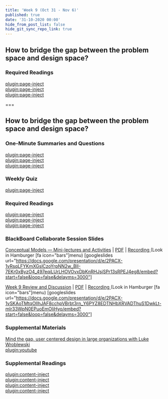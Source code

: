 ```yaml
---
title: 'Week 9 (Oct 31 - Nov 6)'
published: true
date: '31-10-2020 00:00'
hide_from_post_list: false
hide_git_sync_repo_link: true
---
```


## How to bridge the gap between the problem space and design space?

### Required Readings  
[plugin:page-inject](../../weekly-readings/week-09-1?template=partials/embedlycardlinkonly)  
[plugin:page-inject](../../weekly-readings/week-09-2?template=partials/embedlycardlinkonly)  
[plugin:page-inject](../../weekly-readings/week-09-3?template=partials/embedlycardlinkonly)  

===

## **How to bridge the gap between the problem space and design space?**

### One-Minute Summaries and Questions  
[plugin:page-inject](../../lms-assignments/one-minute-summaries/week-09-1)  
[plugin:page-inject](../../lms-assignments/one-minute-summaries/week-09-2)  
[plugin:page-inject](../../lms-assignments/one-minute-summaries/week-09-3)  

### Weekly Quiz
[plugin:page-inject](../../lms-assignments/weekly-review-quizzes/week-09)  

### Required Readings  
[plugin:page-inject](../../weekly-readings/week-09-1?template=partials/embedlycardlinkonly)  
[plugin:page-inject](../../weekly-readings/week-09-2?template=partials/embedlycardlinkonly)  
[plugin:page-inject](../../weekly-readings/week-09-3?template=partials/embedlycardlinkonly)  

### BlackBoard Collaborate Session Slides
[Conceptual Models — Mini-lectures and Activities](https://docs.google.com/presentation/d/e/2PACX-1vRsqLFYKmXGslCzoYrpNN2w_BlI-7EKr0xByzO4_497eqiLUrLHOVOvxDbKnRHJsjSPr13sRPEJ4eg8/pub?start=false&loop=false&delayms=3000)  | [PDF](https://canvas.sfu.ca/courses/56304/files/folder/Downloads/Slides%20PDFs/Mini-Lectures%20and%20Activities/Week-09) | [Recording ](https://canvas.sfu.ca/courses/56304/external_tools/3544) (Look in Hamburger [fa icon="bars"]menu)
[googleslides url="https://docs.google.com/presentation/d/e/2PACX-1vRsqLFYKmXGslCzoYrpNN2w_BlI-7EKr0xByzO4_497eqiLUrLHOVOvxDbKnRHJsjSPr13sRPEJ4eg8/embed?start=false&loop=false&delayms=3000"]

[Week 9 Review and Discussion](https://docs.google.com/presentation/d/e/2PACX-1vSKAoTMtqOIlhJAF8cchpVBrbt3rn_Y6PYZ8EDTNHbXRVADThuS1DwkLt-mIr33WpN0EPuoEmOliHyo/pub?start=false&loop=false&delayms=3000)  | [PDF](https://canvas.sfu.ca/courses/56304/files/folder/Downloads/Slides%20PDFs/Review%20and%20Discussion/Week-09) | [Recording ](https://canvas.sfu.ca/courses/56304/external_tools/3544) (Look in Hamburger [fa icon="bars"]menu)
[googleslides url="https://docs.google.com/presentation/d/e/2PACX-1vSKAoTMtqOIlhJAF8cchpVBrbt3rn_Y6PYZ8EDTNHbXRVADThuS1DwkLt-mIr33WpN0EPuoEmOliHyo/embed?start=false&loop=false&delayms=3000"]

### Supplemental Materials  
[Mind the gap, user centered design in large organizations with Luke Wroblewski](https://www.youtube.com/watch?v=mAiNdU1go1A)  
[plugin:youtube](https://www.youtube.com/watch?v=mAiNdU1go1A)

### Supplemental Readings  
[plugin:content-inject](../../ux-techniques-guide/how-to-bridge-the-gap-between-the-problem-space-and-design-space/cognitive-psychology)  
[plugin:content-inject](../../ux-techniques-guide/how-to-bridge-the-gap-between-the-problem-space-and-design-space/conceptual-models)   
[plugin:content-inject](../../ux-techniques-guide/how-to-bridge-the-gap-between-the-problem-space-and-design-space/emotional-design)   
[plugin:content-inject](../../ux-techniques-guide/how-to-bridge-the-gap-between-the-problem-space-and-design-space/inclusive-design)   
